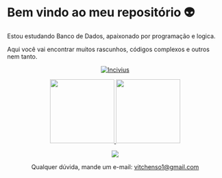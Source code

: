 # Bem vindo ao meu repositório 👽

Estou estudando Banco de Dados, apaixonado por programação e logica. 

Aqui você vai encontrar muitos rascunhos, códigos complexos e outros nem tanto.

<p align="center">
  <a href="https://github.com/ryo-ma/github-profile-trophy">
    <img alt="Incivius" src="https://github-profile-trophy.vercel.app/?username=Incivius&theme=alduin"/>
  </a>
</p>

<a href="https://github.com/Incivius">
  <div align="center">
    <img height="150em" 
         src="https://github-readme-stats-git-masterrstaa-rickstaa.vercel.app/api?username=Incivius&show_icons=true&count_private=true&theme=github_dark"/>
    <img height="150em" src="https://github-readme-stats-git-masterrstaa-rickstaa.vercel.app/api/top-langs/?username=Incivius&layout=compact&langs_count=10&count_private=true&theme=github_dark"/>  
    <div align="center">
</a>

<!--   profile-green-animate -->
![](./profile-3d-contrib/profile-night-view.svg)



Qualquer dúvida, mande um e-mail: vitchenso1@gmail.com 

